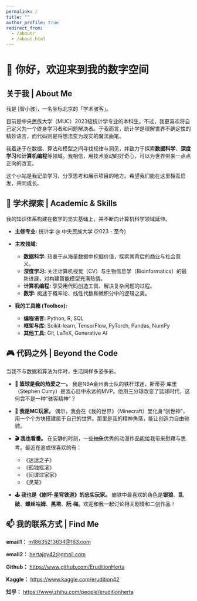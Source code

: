 ```yaml
---
permalink: /
title: ""
author_profile: true
redirect_from: 
  - /about/
  - /about.html
---
```


# 👋 你好，欢迎来到我的数字空间

## 关于我 | About Me

我是 [智小骇]，一名坐标北京的「学术骇客」。

目前是中央民族大学（MUC）2023级统计学专业的本科生。不过，我更喜欢将自己定义为一个终身学习者和问题解决者。于我而言，统计学是理解世界不确定性的精妙语言，而代码则是将想法变为现实的魔法画笔。

我着迷于在数据、算法和模型之间寻找规律与洞见，并致力于探索**数据科学**、**深度学习**和**计算机编程**等领域。我相信，用技术驱动的好奇心，可以为世界带来一点点正向的改变。

这个小站是我记录学习、分享思考和展示项目的地方。希望我们能在这里相互启发，共同成长。

## 🚀 学术探索 | Academic & Skills

我的知识体系构建在数学的坚实基础上，并不断向计算机科学领域延伸。

- **主修专业:** 统计学 @ 中央民族大学 (2023 - 至今)
- **主攻领域:**
    - **数据科学:** 热衷于从海量数据中挖掘价值，探索其背后的商业与社会意义。
    - **深度学习:** 关注计算机视觉（CV）与生物信息学（Bioinformatics）的最新进展，对构建智能模型充满热情。
    - **计算机编程:** 享受用代码创造工具、解决复杂问题的过程。
    - **数学:** 痴迷于概率论、线性代数和微积分中的逻辑之美。

- **我的工具箱 (Toolbox):**
    - **编程语言:** Python, R, SQL
    - **框架与库:** Scikit-learn, TensorFlow, PyTorch, Pandas, NumPy
    - **其他工具:** Git, LaTeX, Generative AI
 
## 🎮 代码之外 | Beyond the Code

当我不与数据和算法为伴时，生活同样多姿多彩。

- **🏀 篮球是我的热爱之一。** 我是NBA金州勇士队的铁杆球迷，斯蒂芬·库里（Stephen Curry）是我心目中永远的MVP。他用三分球改变了篮球时代，这何尝不是一种“骇客精神”？

- **🧱 我是MC玩家。** 偶尔，我会在《我的世界》（Minecraft）里化身“创世神”，用一个个方块搭建属于自己的世界。那里是我的精神角落，能让创造力自由驰骋。

- **🎬 我也看番。** 在安静的时刻，一些~~抽象~~优秀的动漫作品能给我带来慰藉与思考。最近在追或很喜欢的有：
    - 《迷途之子》
    - 《孤独摇滚》
    - 《间谍过家家》
    - 《灵笼》

- **🕹️ 我也是《崩坏·星穹铁道》的忠实玩家。** 崩铁中最喜欢的角色是**银狼**、**乱破**、**螺丝咕姆**、**黑塔**、**阮·梅**。欢迎和我一起讨论相关剧情和二创作品！

## 📫 我的联系方式 | Find Me

**email1：** m18635213634@163.com

**email2：** hertajoy42@gmail.com

**Github：** https://www.github.com/EruditionHerta

**Kaggle：** https://www.kaggle.com/erudition42

**知乎：** https://www.zhihu.com/people/eruditionherta


<!-- Getting started
======
1. Register a GitHub account if you don't have one and confirm your e-mail (required!)
1. Fork [this template](https://github.com/academicpages/academicpages.github.io) by clicking the "Use this template" button in the top right. 
1. Go to the repository's settings (rightmost item in the tabs that start with "Code", should be below "Unwatch"). Rename the repository "[your GitHub username].github.io", which will also be your website's URL.
1. Set site-wide configuration and create content & metadata (see below -- also see [this set of diffs](http://archive.is/3TPas) showing what files were changed to set up [an example site](https://getorg-testacct.github.io) for a user with the username "getorg-testacct")
1. Upload any files (like PDFs, .zip files, etc.) to the files/ directory. They will appear at https://[your GitHub username].github.io/files/example.pdf.  
1. Check status by going to the repository settings, in the "GitHub pages" section

Site-wide configuration
------
The main configuration file for the site is in the base directory in [_config.yml](https://github.com/academicpages/academicpages.github.io/blob/master/_config.yml), which defines the content in the sidebars and other site-wide features. You will need to replace the default variables with ones about yourself and your site's github repository. The configuration file for the top menu is in [_data/navigation.yml](https://github.com/academicpages/academicpages.github.io/blob/master/_data/navigation.yml). For example, if you don't have a portfolio or blog posts, you can remove those items from that navigation.yml file to remove them from the header. 

Create content & metadata
------
For site content, there is one Markdown file for each type of content, which are stored in directories like _publications, _talks, _posts, _teaching, or _pages. For example, each talk is a Markdown file in the [_talks directory](https://github.com/academicpages/academicpages.github.io/tree/master/_talks). At the top of each Markdown file is structured data in YAML about the talk, which the theme will parse to do lots of cool stuff. The same structured data about a talk is used to generate the list of talks on the [Talks page](https://academicpages.github.io/talks), each [individual page](https://academicpages.github.io/talks/2012-03-01-talk-1) for specific talks, the talks section for the [CV page](https://academicpages.github.io/cv), and the [map of places you've given a talk](https://academicpages.github.io/talkmap.html) (if you run this [python file](https://github.com/academicpages/academicpages.github.io/blob/master/talkmap.py) or [Jupyter notebook](https://github.com/academicpages/academicpages.github.io/blob/master/talkmap.ipynb), which creates the HTML for the map based on the contents of the _talks directory).

**Markdown generator**

The repository includes [a set of Jupyter notebooks](https://github.com/academicpages/academicpages.github.io/tree/master/markdown_generator
) that converts a CSV containing structured data about talks or presentations into individual Markdown files that will be properly formatted for the Academic Pages template. The sample CSVs in that directory are the ones I used to create my own personal website at stuartgeiger.com. My usual workflow is that I keep a spreadsheet of my publications and talks, then run the code in these notebooks to generate the Markdown files, then commit and push them to the GitHub repository.

How to edit your site's GitHub repository
------
Many people use a git client to create files on their local computer and then push them to GitHub's servers. If you are not familiar with git, you can directly edit these configuration and Markdown files directly in the github.com interface. Navigate to a file (like [this one](https://github.com/academicpages/academicpages.github.io/blob/master/_talks/2012-03-01-talk-1.md) and click the pencil icon in the top right of the content preview (to the right of the "Raw | Blame | History" buttons). You can delete a file by clicking the trashcan icon to the right of the pencil icon. You can also create new files or upload files by navigating to a directory and clicking the "Create new file" or "Upload files" buttons. 

Example: editing a Markdown file for a talk
![Editing a Markdown file for a talk](/images/editing-talk.png)

For more info
------
More info about configuring Academic Pages can be found in [the guide](https://academicpages.github.io/markdown/), the [growing wiki](https://github.com/academicpages/academicpages.github.io/wiki), and you can always [ask a question on GitHub](https://github.com/academicpages/academicpages.github.io/discussions). The [guides for the Minimal Mistakes theme](https://mmistakes.github.io/minimal-mistakes/docs/configuration/) (which this theme was forked from) might also be helpful.
-- >
